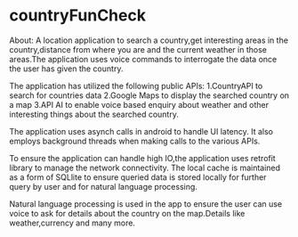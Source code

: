 # countryFunCheck
About:
A location application to search a country,get interesting areas in the country,distance from where you are and the current weather in those areas.The application uses voice commands to 
interrogate the data once the user has given the country.

The application has utilized the following public APIs:
1.CountryAPI to search for countries data
2.Google Maps to display the searched country on a map
3.API AI to enable voice based enquiry about weather and other interesting things about the searched country.

The application uses asynch calls in android to handle UI latency.
It also employs background threads when making calls to the various APIs.

To ensure the application can handle high IO,the application uses retrofit library to manage the network connectivity.
The local cache is maintained as a form of SQLlite to ensure queried data is stored locally for further query by user and for natural language processing.

Natural language processing is used in the app to ensure the user can use voice to ask for details about the country on the map.Details like weather,currency and many more.
